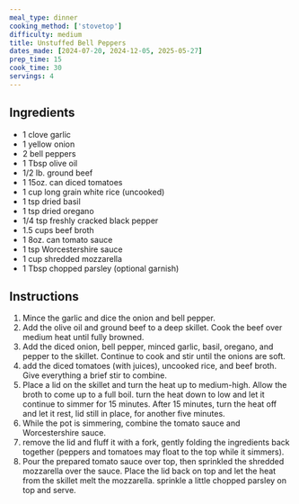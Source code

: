 ```yaml
---
meal_type: dinner
cooking_method: ['stovetop']
difficulty: medium
title: Unstuffed Bell Peppers
dates_made: [2024-07-20, 2024-12-05, 2025-05-27]
prep_time: 15
cook_time: 30
servings: 4
---
```


## Ingredients

- 1 clove garlic
- 1 yellow onion
- 2 bell peppers
- 1 Tbsp olive oil
- 1/2 lb. ground beef
- 1 15oz. can diced tomatoes
- 1 cup long grain white rice (uncooked)
- 1 tsp dried basil
- 1 tsp dried oregano
- 1/4 tsp freshly cracked black pepper
- 1.5 cups beef broth
- 1 8oz. can tomato sauce
- 1 tsp Worcestershire sauce
- 1 cup shredded mozzarella
- 1 Tbsp chopped parsley (optional garnish)

## Instructions

1. Mince the garlic and dice the onion and bell pepper.
2. Add the olive oil and ground beef to a deep skillet. Cook the beef over medium heat until fully browned.
3. Add the diced onion, bell pepper, minced garlic, basil, oregano, and pepper to the skillet. Continue to cook and stir until the onions are soft.
4. add the diced tomatoes (with juices), uncooked rice, and beef broth. Give everything a brief stir to combine.
5. Place a lid on the skillet and turn the heat up to medium-high. Allow the broth to come up to a full boil. turn the heat down to low and let it continue to simmer for 15 minutes. After 15 minutes, turn the heat off and let it rest, lid still in place, for another five minutes.
6. While the pot is simmering, combine the tomato sauce and Worcestershire sauce.
7. remove the lid and fluff it with a fork, gently folding the ingredients back together (peppers and tomatoes may float to the top while it simmers).
8. Pour the prepared tomato sauce over top, then sprinkled the shredded mozzarella over the sauce. Place the lid back on top and let the heat from the skillet melt the mozzarella. sprinkle a little chopped parsley on top and serve.
